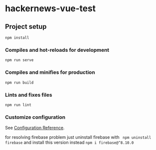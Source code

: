 # hackernews-vue-test

## Project setup
```
npm install
```

### Compiles and hot-reloads for development
```
npm run serve
```

### Compiles and minifies for production
```
npm run build
```

### Lints and fixes files
```
npm run lint
```

### Customize configuration
See [Configuration Reference](https://cli.vuejs.org/config/).


for resolving firebase problem just uninstall firebase with ``` npm uninstall firebase``` 
and  install this version instead ```npm i firebase@^8.10.0```

